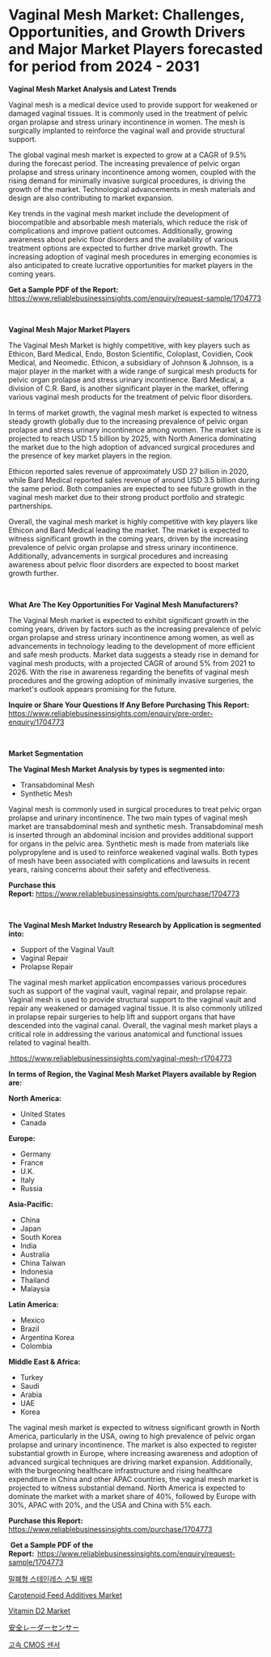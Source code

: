 <p><h1>Vaginal Mesh Market: Challenges, Opportunities, and Growth Drivers and Major Market Players forecasted for period from 2024 - 2031</h1></p><p><strong>Vaginal Mesh Market Analysis and Latest Trends</strong></p>
<p><p>Vaginal mesh is a medical device used to provide support for weakened or damaged vaginal tissues. It is commonly used in the treatment of pelvic organ prolapse and stress urinary incontinence in women. The mesh is surgically implanted to reinforce the vaginal wall and provide structural support.</p><p>The global vaginal mesh market is expected to grow at a CAGR of 9.5% during the forecast period. The increasing prevalence of pelvic organ prolapse and stress urinary incontinence among women, coupled with the rising demand for minimally invasive surgical procedures, is driving the growth of the market. Technological advancements in mesh materials and design are also contributing to market expansion.</p><p>Key trends in the vaginal mesh market include the development of biocompatible and absorbable mesh materials, which reduce the risk of complications and improve patient outcomes. Additionally, growing awareness about pelvic floor disorders and the availability of various treatment options are expected to further drive market growth. The increasing adoption of vaginal mesh procedures in emerging economies is also anticipated to create lucrative opportunities for market players in the coming years.</p></p>
<p><strong>Get a Sample PDF of the Report:&nbsp;</strong> <a href="https://www.reliablebusinessinsights.com/enquiry/request-sample/1704773">https://www.reliablebusinessinsights.com/enquiry/request-sample/1704773</a></p>
<p>&nbsp;</p>
<p><strong>Vaginal Mesh Major Market Players</strong></p>
<p><p>The Vaginal Mesh Market is highly competitive, with key players such as Ethicon, Bard Medical, Endo, Boston Scientific, Coloplast, Covidien, Cook Medical, and Neomedic. Ethicon, a subsidiary of Johnson & Johnson, is a major player in the market with a wide range of surgical mesh products for pelvic organ prolapse and stress urinary incontinence. Bard Medical, a division of C.R. Bard, is another significant player in the market, offering various vaginal mesh products for the treatment of pelvic floor disorders.</p><p>In terms of market growth, the vaginal mesh market is expected to witness steady growth globally due to the increasing prevalence of pelvic organ prolapse and stress urinary incontinence among women. The market size is projected to reach USD 1.5 billion by 2025, with North America dominating the market due to the high adoption of advanced surgical procedures and the presence of key market players in the region.</p><p>Ethicon reported sales revenue of approximately USD 27 billion in 2020, while Bard Medical reported sales revenue of around USD 3.5 billion during the same period. Both companies are expected to see future growth in the vaginal mesh market due to their strong product portfolio and strategic partnerships.</p><p>Overall, the vaginal mesh market is highly competitive with key players like Ethicon and Bard Medical leading the market. The market is expected to witness significant growth in the coming years, driven by the increasing prevalence of pelvic organ prolapse and stress urinary incontinence. Additionally, advancements in surgical procedures and increasing awareness about pelvic floor disorders are expected to boost market growth further.</p></p>
<p>&nbsp;</p>
<p><strong>What Are The Key Opportunities For Vaginal Mesh Manufacturers?</strong></p>
<p><p>The Vaginal Mesh market is expected to exhibit significant growth in the coming years, driven by factors such as the increasing prevalence of pelvic organ prolapse and stress urinary incontinence among women, as well as advancements in technology leading to the development of more efficient and safe mesh products. Market data suggests a steady rise in demand for vaginal mesh products, with a projected CAGR of around 5% from 2021 to 2026. With the rise in awareness regarding the benefits of vaginal mesh procedures and the growing adoption of minimally invasive surgeries, the market's outlook appears promising for the future.</p></p>
<p><strong>Inquire or Share Your Questions If Any Before Purchasing This Report:</strong> <a href="https://www.reliablebusinessinsights.com/enquiry/pre-order-enquiry/1704773">https://www.reliablebusinessinsights.com/enquiry/pre-order-enquiry/1704773</a></p>
<p>&nbsp;</p>
<p><strong>Market Segmentation</strong></p>
<p><strong>The Vaginal Mesh Market Analysis by types is segmented into:</strong></p>
<p><ul><li>Transabdominal Mesh</li><li>Synthetic Mesh</li></ul></p>
<p><p>Vaginal mesh is commonly used in surgical procedures to treat pelvic organ prolapse and urinary incontinence. The two main types of vaginal mesh market are transabdominal mesh and synthetic mesh. Transabdominal mesh is inserted through an abdominal incision and provides additional support for organs in the pelvic area. Synthetic mesh is made from materials like polypropylene and is used to reinforce weakened vaginal walls. Both types of mesh have been associated with complications and lawsuits in recent years, raising concerns about their safety and effectiveness.</p></p>
<p><strong>Purchase this Report:&nbsp;</strong><a href="https://www.reliablebusinessinsights.com/purchase/1704773">https://www.reliablebusinessinsights.com/purchase/1704773</a></p>
<p>&nbsp;</p>
<p><strong>The Vaginal Mesh Market Industry Research by Application is segmented into:</strong></p>
<p><ul><li>Support of the Vaginal Vault</li><li>Vaginal Repair</li><li>Prolapse Repair</li></ul></p>
<p><p>The vaginal mesh market application encompasses various procedures such as support of the vaginal vault, vaginal repair, and prolapse repair. Vaginal mesh is used to provide structural support to the vaginal vault and repair any weakened or damaged vaginal tissue. It is also commonly utilized in prolapse repair surgeries to help lift and support organs that have descended into the vaginal canal. Overall, the vaginal mesh market plays a critical role in addressing the various anatomical and functional issues related to vaginal health.</p></p>
<p><a href="https://www.reliablebusinessinsights.com/vaginal-mesh-r1704773">&nbsp;https://www.reliablebusinessinsights.com/vaginal-mesh-r1704773</a></p>
<p><strong>In terms of Region, the Vaginal Mesh Market Players available by Region are:</strong></p>
<p>
    <p> <strong> North America: </strong>
        <ul>
            <li>United States</li>
            <li>Canada</li>
        </ul>
        </p> 
    <p> <strong> Europe: </strong>
        <ul>
            <li>Germany</li>
            <li>France</li>
            <li>U.K.</li>
            <li>Italy</li>
            <li>Russia</li>
        </ul>
        </p> 
    <p> <strong> Asia-Pacific: </strong>
        <ul>
            <li>China</li>
            <li>Japan</li>
            <li>South Korea</li>
            <li>India</li>
            <li>Australia</li>
            <li>China Taiwan</li>
            <li>Indonesia</li>
            <li>Thailand</li>
            <li>Malaysia</li>
        </ul>
        </p> 
    <p> <strong> Latin America: </strong>
        <ul>
            <li>Mexico</li>
            <li>Brazil</li>
            <li>Argentina Korea</li>
            <li>Colombia</li>
        </ul>
        </p> 
    <p> <strong> Middle East & Africa: </strong>
        <ul>
            <li>Turkey</li>
            <li>Saudi</li>
            <li>Arabia</li>
            <li>UAE</li>
            <li>Korea</li>
        </ul>
    </p>
    </p>
<p><p>The vaginal mesh market is expected to witness significant growth in North America, particularly in the USA, owing to high prevalence of pelvic organ prolapse and urinary incontinence. The market is also expected to register substantial growth in Europe, where increasing awareness and adoption of advanced surgical techniques are driving market expansion. Additionally, with the burgeoning healthcare infrastructure and rising healthcare expenditure in China and other APAC countries, the vaginal mesh market is projected to witness substantial demand. North America is expected to dominate the market with a market share of 40%, followed by Europe with 30%, APAC with 20%, and the USA and China with 5% each.</p></p>
<p><strong>Purchase this Report: </strong><a href="https://www.reliablebusinessinsights.com/purchase/1704773">https://www.reliablebusinessinsights.com/purchase/1704773</a></p>
<p>&nbsp;<strong>Get a Sample PDF of the Report:&nbsp;&nbsp;</strong><a href="https://www.reliablebusinessinsights.com/enquiry/request-sample/1704773">https://www.reliablebusinessinsights.com/enquiry/request-sample/1704773</a></p>
<p><strong></strong></p>
<p><p><a href="https://github.com/camron674/Market-Research-Report-List-1/blob/main/8650648109568.md">밀폐형 스테인레스 스틸 배럴</a></p><p><a href="https://github.com/Glendatilghmankmgz0rbhwpy/Market-Research-Report-List-2/blob/main/carotenoid-feed-additives-market.md">Carotenoid Feed Additives Market</a></p><p><a href="https://github.com/dx0328/Market-Research-Report-List-3/blob/main/vitamin-d2-market.md">Vitamin D2 Market</a></p><p><a href="https://github.com/SimeonBode1/Market-Research-Report-List-1/blob/main/2826491124113.md">安全レーダーセンサー</a></p><p><a href="https://github.com/akzkkws047661437/Market-Research-Report-List-2/blob/main/9599528122906.md">고속 CMOS 센서</a></p></p>